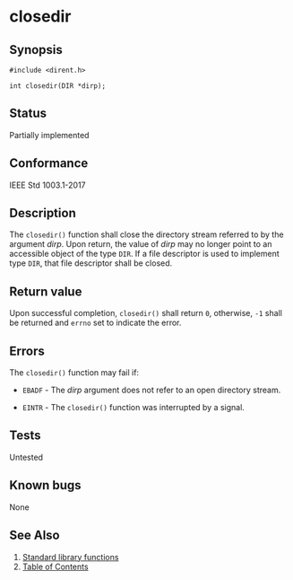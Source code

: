 # closedir

## Synopsis

`#include <dirent.h>`

`int closedir(DIR *dirp);`

## Status

Partially implemented

## Conformance

IEEE Std 1003.1-2017

## Description

The `closedir()` function shall close the directory stream referred to by the argument _dirp_. Upon return, the value
of _dirp_ may no longer point to an accessible object of the type `DIR`. If a file descriptor is used to implement type
`DIR`, that file descriptor shall be closed.

## Return value

Upon successful completion, `closedir()` shall return `0`, otherwise, `-1` shall be returned and `errno`
set to indicate the error.

## Errors

The `closedir()` function may fail if:

* `EBADF` - The _dirp_ argument does not refer to an open directory stream.

* `EINTR` - The `closedir()` function was interrupted by a signal.

## Tests

Untested

## Known bugs

None

## See Also

1. [Standard library functions](../functions.md)
2. [Table of Contents](../../../README.md)
